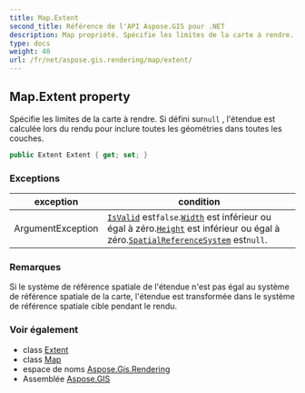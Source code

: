```yaml
---
title: Map.Extent
second_title: Référence de l'API Aspose.GIS pour .NET
description: Map propriété. Spécifie les limites de la carte à rendre. Si défini surnull  létendue est calculée lors du rendu pour inclure toutes les géométries dans toutes les couches.
type: docs
weight: 40
url: /fr/net/aspose.gis.rendering/map/extent/
---
```

## Map.Extent property

Spécifie les limites de la carte à rendre. Si défini sur`null` , l'étendue est calculée lors du rendu pour inclure toutes les géométries dans toutes les couches.

```csharp
public Extent Extent { get; set; }
```

### Exceptions

| exception | condition |
| --- | --- |
| ArgumentException | [`IsValid`](../../../aspose.gis/extent/isvalid/) est`false`.[`Width`](../../../aspose.gis/extent/width/) est inférieur ou égal à zéro.[`Height`](../../../aspose.gis/extent/height/) est inférieur ou égal à zéro.[`SpatialReferenceSystem`](../../../aspose.gis/extent/spatialreferencesystem/) est`null`. |

### Remarques

Si le système de référence spatiale de l'étendue n'est pas égal au système de référence spatiale de la carte, l'étendue est transformée dans le système de référence spatiale cible pendant le rendu.

### Voir également

* class [Extent](../../../aspose.gis/extent/)
* class [Map](../)
* espace de noms [Aspose.Gis.Rendering](../../map/)
* Assemblée [Aspose.GIS](../../../)


